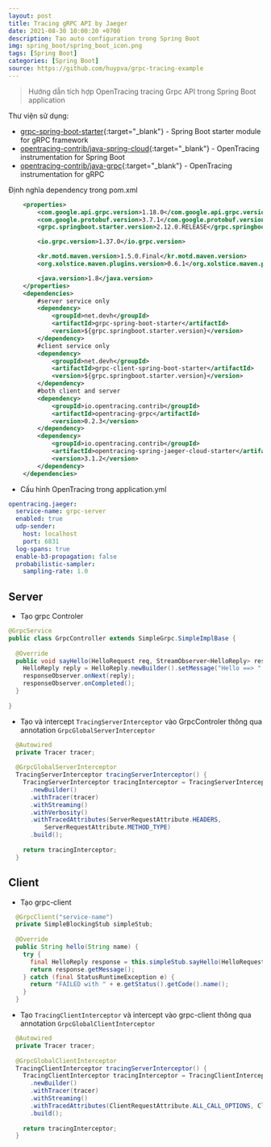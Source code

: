 ```yaml
---
layout: post
title: Tracing gRPC API by Jaeger
date: 2021-08-30 10:00:20 +0700
description: Tạo auto configuration trong Spring Boot
img: spring_boot/spring_boot_icon.png
tags: [Spring Boot]
categories: [Spring Boot]
source: https://github.com/huypva/grpc-tracing-example
---
```


> Hướng dẫn tích hợp OpenTracing tracing Grpc API trong Spring Boot application 

Thư viện sử dụng:
- [grpc-spring-boot-starter](https://github.com/yidongnan/grpc-spring-boot-starter){:target="_blank"} - Spring Boot starter module for gRPC framework
- [opentracing-contrib/java-spring-cloud](https://github.com/opentracing-contrib/java-spring-cloud){:target="_blank"} - OpenTracing instrumentation for Spring Boot
- [opentracing-contrib/java-grpc](https://github.com/opentracing-contrib/java-grpc){:target="_blank"} - OpenTracing instrumentation for gRPC

Định nghĩa dependency trong pom.xml
```xml
    <properties>
        <com.google.api.grpc.version>1.18.0</com.google.api.grpc.version>
        <com.google.protobuf.version>3.7.1</com.google.protobuf.version>
        <grpc.springboot.starter.version>2.12.0.RELEASE</grpc.springboot.starter.version>

        <io.grpc.version>1.37.0</io.grpc.version>

        <kr.motd.maven.version>1.5.0.Final</kr.motd.maven.version>
        <org.xolstice.maven.plugins.version>0.6.1</org.xolstice.maven.plugins.version>

        <java.version>1.8</java.version>
    </properties>
    <dependencies>
        #server service only
        <dependency>
            <groupId>net.devh</groupId>
            <artifactId>grpc-spring-boot-starter</artifactId>
            <version>${grpc.springboot.starter.version}</version>
        </dependency>
        #client service only
        <dependency>
            <groupId>net.devh</groupId>
            <artifactId>grpc-client-spring-boot-starter</artifactId>
            <version>${grpc.springboot.starter.version}</version>
        </dependency>
        #both client and server
        <dependency>
            <groupId>io.opentracing.contrib</groupId>
            <artifactId>opentracing-grpc</artifactId>
            <version>0.2.3</version>
        </dependency>
        <dependency>
            <groupId>io.opentracing.contrib</groupId>
            <artifactId>opentracing-spring-jaeger-cloud-starter</artifactId>
            <version>3.1.2</version>
        </dependency>
    </dependencies>
```

- Cấu hình OpenTracing trong application.yml

```yaml
opentracing.jaeger:
  service-name: grpc-server
  enabled: true
  udp-sender:
    host: localhost
    port: 6831
  log-spans: true
  enable-b3-propagation: false
  probabilistic-sampler:
    sampling-rate: 1.0
``` 

## Server

- Tạo grpc Controler

```java
@GrpcService
public class GrpcController extends SimpleGrpc.SimpleImplBase {
 
  @Override
  public void sayHello(HelloRequest req, StreamObserver<HelloReply> responseObserver) {
    HelloReply reply = HelloReply.newBuilder().setMessage("Hello ==> " + req.getName()).build();
    responseObserver.onNext(reply);
    responseObserver.onCompleted();
  }
 
}
``` 

- Tạo và intercept `TracingServerInterceptor` vào GrpcControler thông qua annotation `GrpcGlobalServerInterceptor`

```java
  @Autowired
  private Tracer tracer;
 
  @GrpcGlobalServerInterceptor
  TracingServerInterceptor tracingServerInterceptor() {
    TracingServerInterceptor tracingInterceptor = TracingServerInterceptor
      .newBuilder()
      .withTracer(tracer)
      .withStreaming()
      .withVerbosity()
      .withTracedAttributes(ServerRequestAttribute.HEADERS,
          ServerRequestAttribute.METHOD_TYPE)
      .build();
 
    return tracingInterceptor;
  }
```

## Client

- Tạo grpc-client

```java
  @GrpcClient("service-name")
  private SimpleBlockingStub simpleStub;
   
  @Override
  public String hello(String name) {
    try {
      final HelloReply response = this.simpleStub.sayHello(HelloRequest.newBuilder().setName(name).build());
      return response.getMessage();
    } catch (final StatusRuntimeException e) {
      return "FAILED with " + e.getStatus().getCode().name();
    }
  }
```

- Tạo `TracingClientInterceptor` và intercept vào grpc-client thông qua annotation `GrpcGlobalClientInterceptor`

```java
  @Autowired
  private Tracer tracer;
 
  @GrpcGlobalClientInterceptor
  TracingClientInterceptor tracingServerInterceptor() {
    TracingClientInterceptor tracingInterceptor = TracingClientInterceptor
      .newBuilder()
      .withTracer(tracer)
      .withStreaming()
      .withTracedAttributes(ClientRequestAttribute.ALL_CALL_OPTIONS, ClientRequestAttribute.HEADERS)
      .build();
 
    return tracingInterceptor;
  }
```